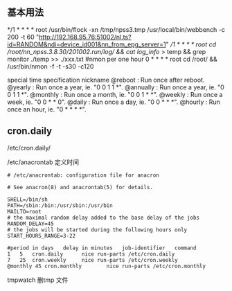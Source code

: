 ## 基本用法

*/1 * * * * root /usr/bin/flock -xn /tmp/npss3.tmp /usr/local/bin/webbench -c 200 -t 60 "http://192.168.95.76:51002/nl.ts?id=RANDOM&ndi=device_id001&nn_from_epg_server=1"
*/1 * * * * root cd /root/nn_npss.3.8.30/201002.run/log/ && cat log_info* > temp && grep monitor ./temp >> ./xxx.txt
#nmon per one hour
0 * * * * root cd /root/ && /usr/bin/nmon -f -t -s30 -c120

special time specification nickname
@reboot    :    Run once after reboot.
@yearly    :    Run once a year, ie.  "0 0 1 1 *".
@annually  :    Run once a year, ie.  "0 0 1 1 *".
@monthly   :    Run once a month, ie. "0 0 1 * *".
@weekly    :    Run once a week, ie.  "0 0 * * 0".
@daily     :    Run once a day, ie.   "0 0 * * *".
@hourly    :    Run once an hour, ie. "0 * * * *".

## cron.daily

/etc/cron.daily/ 

/etc/anacrontab 定义时间

```
# /etc/anacrontab: configuration file for anacron

# See anacron(8) and anacrontab(5) for details.

SHELL=/bin/sh
PATH=/sbin:/bin:/usr/sbin:/usr/bin
MAILTO=root
# the maximal random delay added to the base delay of the jobs
RANDOM_DELAY=45
# the jobs will be started during the following hours only
START_HOURS_RANGE=3-22

#period in days   delay in minutes   job-identifier   command
1	5	cron.daily		nice run-parts /etc/cron.daily
7	25	cron.weekly		nice run-parts /etc/cron.weekly
@monthly 45	cron.monthly		nice run-parts /etc/cron.monthly

```



tmpwatch 删tmp 文件